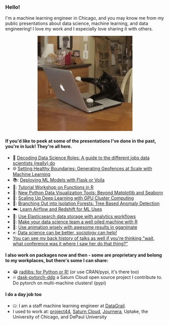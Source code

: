 ### Hello!

I'm a machine learning engineer in Chicago, and you may know me from my public presentations about data science, machine learning, and data engineering! I love my work and I especially love sharing it with others.

<p align="center">
  <img src="https://github.com/skirmer/skirmer.github.io/blob/main/cat1.gif", height=300, width=300>
</p>


#### If you'd like to peek at some of the presentations I've done in the past, you're in luck! They're all here.
* 💼 [Decoding Data Science Roles: A guide to the different jobs data scientists (really) do](https://github.com/skirmer/ds_careers)   
* 🌐 [Setting Healthy Boundaries: Generating Geofences at Scale with Machine Learning](https://github.com/skirmer/setting_healthy_boundaries)
* 📚: [Deploying ML Models with Flask or Voila](https://github.com/skirmer/college_scorecard) 
* 🔧: [Tutorial Workshop on Functions in R](https://github.com/skirmer/functions_r)   
* 🎨: [New Python Data Visualization Tools: Beyond Matplotlib and Seaborn](https://github.com/skirmer/new-py-dataviz) 
* 🚄: [Scaling Up Deep Learning with GPU Cluster Computing](https://github.com/skirmer/gpu_pytorch)
* 🌳: [Branching Out into Isolation Forests: Tree Based Anomaly Detection](https://github.com/skirmer/isolation_forests)
* ☁️: [Learn Airflow and Redshift for ML Uses](https://github.com/skirmer/airflow_plus_redshift)
* 🔀: [Use Elasticsearch data storage with analytics workflows](https://github.com/skirmer/elastic_analytics)  
* 🚀: [Make your data science team a well oiled machine with R](https://github.com/skirmer/team_collab)  
* 🎥: [Use animation wisely with awesome results in gganimate](https://github.com/skirmer/animating_dataviz)  
* ✊: [Data science can be better, sociology can help!](https://github.com/skirmer/satRdays_chicago_2019)
* [You can see my back history of talks as well if you're thinking "wait, what conference was it where I saw her do that thing?"](https://www.stephaniekirmer.com/speaking/)

#### I also work on packages now and then - some are proprietary and belong to my workplaces, but there's some I can share:
* :joy: [radlibs: for Python or R!](https://github.com/skirmer/radlibs) (or use CRAN/pypi, it's there too)
* :fire: [dask-pytorch-ddp](https://github.com/saturncloud/dask-pytorch-ddp) a Saturn Cloud open source project I contribute to. Do pytorch on multi-machine clusters! (pypi) 

#### I do a day job too
* 🤐: I am a staff machine learning engineer at [DataGrail](https://www.datagrail.io/).
* I used to work at: [project44](https://www.project44.com/), [Saturn Cloud](https://www.saturncloud.io), [Journera](http://journera.com), Uptake, the University of Chicago, and DePaul University
